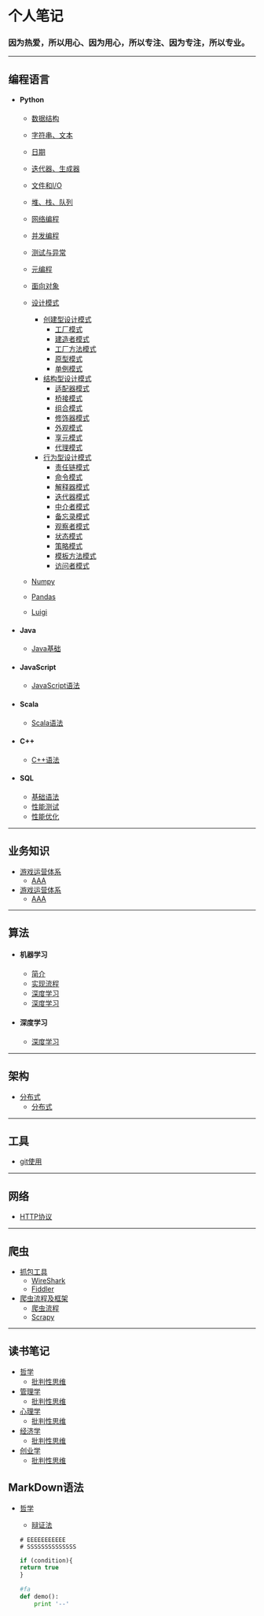 # 个人笔记

### 因为热爱，所以用心、因为用心，所以专注、因为专注，所以专业。

----
##  编程语言
* #### Python
    * [数据结构](base/notes/note_list.md)
    * [字符串、文本](base/notes/note_list.md)
    * [日期](base/notes/note_list.md)
    * [迭代器、生成器](base/notes/note_list.md)
    * [文件和I/O](base/notes/note_list.md)
    * [堆、栈、队列](base/notes/note_list.md)
    * [网络编程](base/notes/note_list.md)
    * [并发编程](base/notes/note_list.md)
    * [测试与异常](base/notes/note_list.md)
    * [元编程](base/notes/note_list.md)
    * [面向对象](base/notes/note_list.md)
    * [设计模式](base/notes/note_list.md)
      -  [创建型设计模式]()
         - [工厂模式](base/notes/note_list.md)
         - [建造者模式](base/notes/note_list.md)
         - [工厂方法模式](base/notes/note_list.md)
         - [原型模式](base/notes/note_list.md)
         - [单例模式](base/notes/note_list.md)
      - [结构型设计模式]()
         - [适配器模式](base/notes/note_list.md)
         - [桥接模式](base/notes/note_list.md)
         - [组合模式](base/notes/note_list.md)
         - [修饰器模式](base/notes/note_list.md)
         - [外观模式](base/notes/note_list.md)
         - [享元模式](base/notes/note_list.md)
         - [代理模式](base/notes/note_list.md)
      - [行为型设计模式]()
         - [责任链模式](base/notes/note_list.md)
         - [命令模式](base/notes/note_list.md)
         - [解释器模式](base/notes/note_list.md)
         - [迭代器模式](base/notes/note_list.md)
         - [中介者模式](base/notes/note_list.md)
         - [备忘录模式](base/notes/note_list.md)
         - [观察者模式](base/notes/note_list.md)
         - [状态模式](base/notes/note_list.md)
         - [策略模式](base/notes/note_list.md)
         - [模板方法模式](base/notes/note_list.md)
         - [访问者模式](base/notes/note_list.md)

    * [Numpy](base/notes/note_list.md)
    * [Pandas](base/notes/note_list.md)
    * [Luigi](base/notes/note_list.md)
* #### Java
    * [Java基础](base/notes/note_list.md)
* #### JavaScript
    * [JavaScript语法](base/notes/note_list.md)      
* #### Scala
    * [Scala语法](base/notes/note_list.md)
* #### C++
    * [C++语法](base/notes/note_list.md)  
* #### SQL
    * [基础语法](base/notes/note_list.md)
    * [性能测试](base/notes/note_list.md)
    * [性能优化](base/notes/note_list.md)

----
##  业务知识
  * [游戏运营体系](base/notes/note_list.md)
      - [AAA](base/notes/note_list.md)
  * [游戏运营体系](base/notes/note_list.md)
      - [AAA](base/notes/note_list.md)

----
##  算法
 * #### 机器学习
    - [简介](base/notes/note_list.md)
    - [实现流程](base/notes/note_list.md)
    - [深度学习](base/notes/note_list.md)
    - [深度学习](base/notes/note_list.md)

* #### 深度学习
    - [深度学习](base/notes/note_list.md)
----
##  架构
* [分布式](base/notes/note_list.md)
    - [分布式](base/notes/note_list.md)

----
##  工具
* [git使用](base/notes/git_note.md)

----

##  网络
* [HTTP协议](base/notes/http_info.md)
----
##  爬虫
* [抓包工具](base/notes/note_list.md)
  - [WireShark](base/notes/note_list.md)
  - [Fiddler](base/notes/note_list.md)
* [爬虫流程及框架](base/notes/note_list.md)
    - [爬虫流程](base/notes/spiders/spiders_info.md)
    - [Scrapy](base/notes/note_list.md)

----

## 读书笔记
* [哲学](base/notes/note_list.md)
    - [批判性思维](base/notes/note_list.md)
* [管理学](base/notes/note_list.md)
    - [批判性思维](base/notes/note_list.md)
* [心理学](base/notes/note_list.md)
    - [批判性思维](base/notes/note_list.md)
* [经济学](base/notes/note_list.md)
    - [批判性思维](base/notes/note_list.md)
* [创业学](base/notes/note_list.md)
    - [批判性思维](base/notes/note_list.md)


## MarkDown语法
* [哲学](base/notes/note_list.md)
    - [辩证法](base/notes/note_list.md)
    ```
    # EEEEEEEEEEE
    # SSSSSSSSSSSSSS

    ```

    ``` javascript
    if (condition){
    return true
    }
    ```

    ``` python
    #fa
    def demo():
        print '--'
    ```

